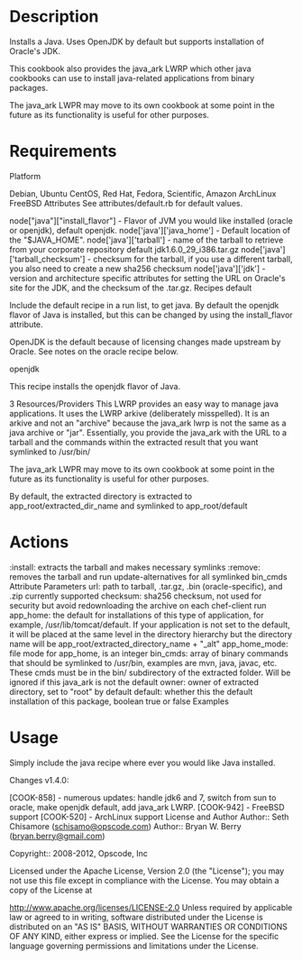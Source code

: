 # Description
Installs a Java. Uses OpenJDK by default but supports installation of Oracle's JDK.

This cookbook also provides the java_ark LWRP which other java cookbooks can use to install java-related applications from binary packages.

The java_ark LWPR may move to its own cookbook at some point in the future as its functionality is useful for other purposes.

# Requirements
Platform

Debian, Ubuntu
CentOS, Red Hat, Fedora, Scientific, Amazon
ArchLinux
FreeBSD
Attributes
See attributes/default.rb for default values.

node["java"]["install_flavor"] - Flavor of JVM you would like installed (oracle or openjdk), default openjdk.
node['java']['java_home'] - Default location of the "$JAVA_HOME".
node['java']['tarball'] - name of the tarball to retrieve from your corporate repository default jdk1.6.0_29_i386.tar.gz
node['java']['tarball_checksum'] - checksum for the tarball, if you use a different tarball, you also need to create a new sha256 checksum
node['java']['jdk'] - version and architecture specific attributes for setting the URL on Oracle's site for the JDK, and the checksum of the .tar.gz.
Recipes
default

Include the default recipe in a run list, to get java. By default the openjdk flavor of Java is installed, but this can be changed by using the install_flavor attribute.

OpenJDK is the default because of licensing changes made upstream by Oracle. See notes on the oracle recipe below.

openjdk

This recipe installs the openjdk flavor of Java.

3 Resources/Providers
This LWRP provides an easy way to manage java applications. It uses the LWRP arkive (deliberately misspelled). It is an arkive and not an "archive" because the java_ark lwrp is not the same as a java archive or "jar". Essentially, you provide the java_ark with the URL to a tarball and the commands within the extracted result that you want symlinked to /usr/bin/

The java_ark LWPR may move to its own cookbook at some point in the future as its functionality is useful for other purposes.

By default, the extracted directory is extracted to app_root/extracted_dir_name and symlinked to app_root/default

# Actions
:install: extracts the tarball and makes necessary symlinks
:remove: removes the tarball and run update-alternatives for all symlinked bin_cmds
Attribute Parameters
url: path to tarball, .tar.gz, .bin (oracle-specific), and .zip currently supported
checksum: sha256 checksum, not used for security but avoid redownloading the archive on each chef-client run
app_home: the default for installations of this type of application, for example, /usr/lib/tomcat/default. If your application is not set to the default, it will be placed at the same level in the directory hierarchy but the directory name will be app_root/extracted_directory_name + "_alt"
app_home_mode: file mode for app_home, is an integer
bin_cmds: array of binary commands that should be symlinked to /usr/bin, examples are mvn, java, javac, etc. These cmds must be in the bin/ subdirectory of the extracted folder. Will be ignored if this java_ark is not the default
owner: owner of extracted directory, set to "root" by default
default: whether this the default installation of this package, boolean true or false
Examples

# Usage
Simply include the java recipe where ever you would like Java installed.

Changes
v1.4.0:

[COOK-858] - numerous updates: handle jdk6 and 7, switch from sun to oracle, make openjdk default, add java_ark LWRP.
[COOK-942] - FreeBSD support
[COOK-520] - ArchLinux support
License and Author
Author:: Seth Chisamore (schisamo@opscode.com) Author:: Bryan W. Berry (bryan.berry@gmail.com)

Copyright:: 2008-2012, Opscode, Inc

Licensed under the Apache License, Version 2.0 (the "License"); you may not use this file except in compliance with the License. You may obtain a copy of the License at

http://www.apache.org/licenses/LICENSE-2.0
Unless required by applicable law or agreed to in writing, software distributed under the License is distributed on an "AS IS" BASIS, WITHOUT WARRANTIES OR CONDITIONS OF ANY KIND, either express or implied. See the License for the specific language governing permissions and limitations under the License.
